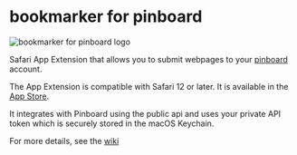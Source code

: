 # bookmarker for pinboard

![bookmarker for pinboard logo](https://raw.github.com/wiki/kristofa/bookmarker_for_pinboard/logo.png)

Safari App Extension that allows you to submit webpages to your [pinboard](https://pinboard.in/) account.

The App Extension is compatible with Safari 12 or later. It is available in the [App Store](https://itunes.apple.com/de/app/bookmarker-for-pinboard/id1451400394?l=en&mt=12).

It integrates with Pinboard using the public api and uses your private API token which is securely stored in the macOS Keychain.

For more details, see the [wiki](https://github.com/kristofa/bookmarker_for_pinboard/wiki)
